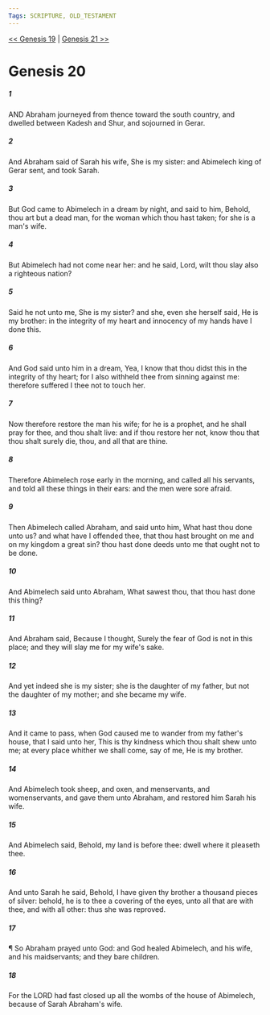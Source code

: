 ```yaml
---
Tags: SCRIPTURE, OLD_TESTAMENT
---
```


[<< Genesis 19](OLD_TESTAMENT/01_Genesis/Genesis_19.md) | [Genesis 21 >>](OLD_TESTAMENT/01_Genesis/Genesis_21.md)

# Genesis 20

##### 1

AND Abraham journeyed from thence toward the south country, and dwelled between Kadesh and Shur, and sojourned in Gerar.

##### 2

And Abraham said of Sarah his wife, She is my sister: and Abimelech king of Gerar sent, and took Sarah.

##### 3

But God came to Abimelech in a dream by night, and said to him, Behold, thou art but a dead man, for the woman which thou hast taken; for she is a man's wife.

##### 4

But Abimelech had not come near her: and he said, Lord, wilt thou slay also a righteous nation?

##### 5

Said he not unto me, She is my sister? and she, even she herself said, He is my brother: in the integrity of my heart and innocency of my hands have I done this.

##### 6

And God said unto him in a dream, Yea, I know that thou didst this in the integrity of thy heart; for I also withheld thee from sinning against me: therefore suffered I thee not to touch her.

##### 7

Now therefore restore the man his wife; for he is a prophet, and he shall pray for thee, and thou shalt live: and if thou restore her not, know thou that thou shalt surely die, thou, and all that are thine.

##### 8

Therefore Abimelech rose early in the morning, and called all his servants, and told all these things in their ears: and the men were sore afraid.

##### 9

Then Abimelech called Abraham, and said unto him, What hast thou done unto us? and what have I offended thee, that thou hast brought on me and on my kingdom a great sin? thou hast done deeds unto me that ought not to be done.

##### 10

And Abimelech said unto Abraham, What sawest thou, that thou hast done this thing?

##### 11

And Abraham said, Because I thought, Surely the fear of God is not in this place; and they will slay me for my wife's sake.

##### 12

And yet indeed she is my sister; she is the daughter of my father, but not the daughter of my mother; and she became my wife.

##### 13

And it came to pass, when God caused me to wander from my father's house, that I said unto her, This is thy kindness which thou shalt shew unto me; at every place whither we shall come, say of me, He is my brother.

##### 14

And Abimelech took sheep, and oxen, and menservants, and womenservants, and gave them unto Abraham, and restored him Sarah his wife.

##### 15

And Abimelech said, Behold, my land is before thee: dwell where it pleaseth thee.

##### 16

And unto Sarah he said, Behold, I have given thy brother a thousand pieces of silver: behold, he is to thee a covering of the eyes, unto all that are with thee, and with all other: thus she was reproved.

##### 17

¶ So Abraham prayed unto God: and God healed Abimelech, and his wife, and his maidservants; and they bare children.

##### 18

For the LORD had fast closed up all the wombs of the house of Abimelech, because of Sarah Abraham's wife.
